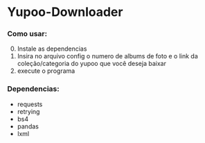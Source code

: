# Yupoo-Downloader

### Como usar:
0. Instale as dependencias
1. Insira no arquivo config o numero de albums de foto e o link da coleção/categoria do yupoo que você deseja baixar
2. execute o programa

### Dependencias:
- requests
- retrying
- bs4
- pandas
- lxml
